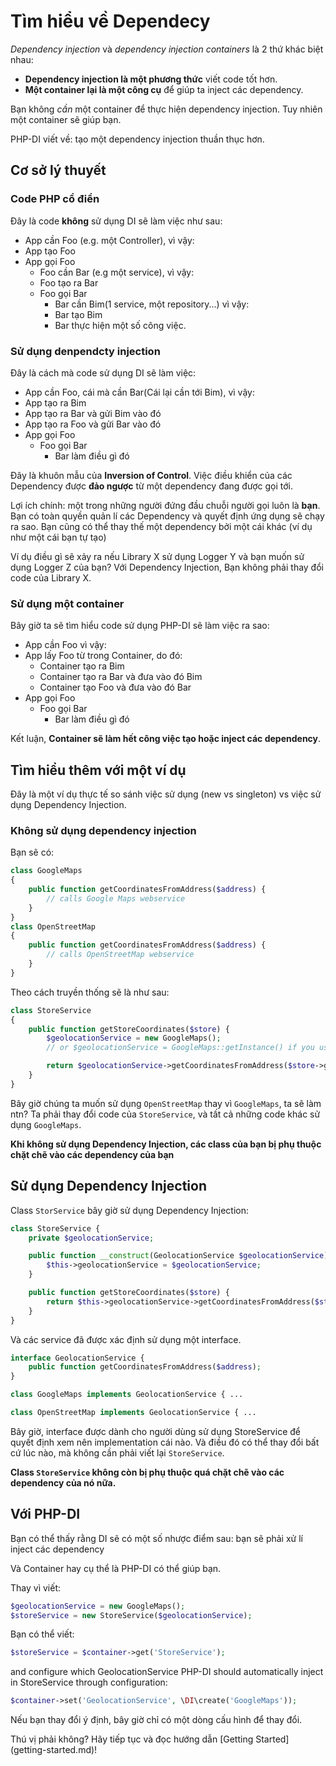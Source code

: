 # Tìm hiểu về Dependecy 

*Dependency injection* và *dependency injection containers* là 2 thứ khác biệt nhau:

- **Dependency injection là một phương thức** viết code tốt hơn.
- **Một container lại là một công cụ** để giúp ta inject các dependency.

Bạn không *cần* một container để thực hiện dependency injection. Tuy nhiên một container sẽ giúp bạn.

PHP-DI viết về: tạo một dependency injection thuần thục hơn.


## Cơ sở lý thuyết

### Code PHP cổ điển

Đây là code **không** sử dụng DI sẽ làm việc như sau:

* App cần Foo (e.g. một Controller), vì vậy:
* App tạo Foo
* App gọi Foo
    * Foo cần Bar (e.g một service), vì vậy:
    * Foo tạo ra Bar
    * Foo gọi Bar
        * Bar cần Bim(1 service, một repository...) vì vậy:
        * Bar tạo Bim
        * Bar thực hiện một số công việc.
        
### Sử dụng denpendcty injection

Đây là cách mà code sử dụng DI sẽ làm việc:

* App cần Foo, cái mà cần Bar(Cái lại cần tới Bim), vì vậy:
* App tạo ra Bim
* App tạo ra Bar và gửi Bim vào đó
* App tạo ra Foo và gửi Bar vào đó
* App gọi Foo
    * Foo gọi Bar
        * Bar làm điều gì đó
        
Đây là khuôn mẫu của **Inversion of Control**. Việc điều khiển của các Dependency được **đảo ngược** từ một dependency đang được gọi tới.

Lợi ích chính: một trong những người đứng đầu chuỗi người gọi luôn là **bạn**. Bạn có toàn quyền quản lí các Dependency và quyết định ứng dụng sẽ chạy ra sao.
Bạn cũng có thể thay thế một dependency bởi một cái khác (ví dụ như một cái bạn tự tạo)

Ví dụ điều gì sẽ xảy ra nếu Library X sử dụng Logger Y và bạn muốn sử dụng Logger Z của bạn? Với Dependency Injection, Bạn không phải thay đổi code của Library X.

### Sử dụng một container

Bây giờ ta sẽ tìm hiểu code sử dụng PHP-DI sẽ làm việc ra sao:

* App cần Foo vì vậy:
* App lấy Foo từ trong Container, do đó:
    * Container tạo ra Bim
    * Container tạo ra Bar và đưa vào đó Bim
    * Container tạo Foo và đưa vào đó Bar
* App gọi Foo
    * Foo gọi Bar
        * Bar làm điều gì đó

Kết luận, **Container sẽ làm hết công việc tạo hoặc inject các dependency**.

## Tìm hiểu thêm với một ví dụ

Đây là một ví dụ thực tế so sánh việc sử dụng (new vs singleton) vs việc sử dụng Dependency Injection.

### Không sử dụng dependency injection

Bạn sẽ có:

```php
class GoogleMaps
{
    public function getCoordinatesFromAddress($address) {
        // calls Google Maps webservice
    }
}
class OpenStreetMap
{
    public function getCoordinatesFromAddress($address) {
        // calls OpenStreetMap webservice
    }
}
```
Theo cách truyền thống sẽ là như sau:

```php
class StoreService
{
    public function getStoreCoordinates($store) {
        $geolocationService = new GoogleMaps();
        // or $geolocationService = GoogleMaps::getInstance() if you use singletons

        return $geolocationService->getCoordinatesFromAddress($store->getAddress());
    }
}
```

Bây giờ chúng ta muốn sử dụng `OpenStreetMap` thay vì `GoogleMaps`, ta sẽ làm ntn?
Ta phải thay đổi code của  `StoreService`, và tất cả những code khác sử dụng `GoogleMaps`.

**Khi không sử dụng Dependency Injection, các class của bạn bị phụ thuộc chặt chẽ vào các dependency của bạn**
                
## Sử dụng Dependency Injection
  
Class `StorService` bây giờ sử dụng Dependency Injection:

```php
class StoreService {
    private $geolocationService;

    public function __construct(GeolocationService $geolocationService) {
        $this->geolocationService = $geolocationService;
    }

    public function getStoreCoordinates($store) {
        return $this->geolocationService->getCoordinatesFromAddress($store->getAddress());
    }
}
```
Và các service đã được xác định sử dụng một interface.  

```php
interface GeolocationService {
    public function getCoordinatesFromAddress($address);
}

class GoogleMaps implements GeolocationService { ...

class OpenStreetMap implements GeolocationService { ...
```
Bây giờ, interface được dành cho người dùng sử dụng StoreService để quyết định xem nên implementation cái nào. Và điều đó có thể thay đổi bất cứ lúc nào,
mà không cần phải viết lại `StoreService`.

**Class `StoreService` không còn bị phụ thuộc quá chặt chẽ vào các dependency của nó nữa.**

## Với PHP-DI

Bạn có thể thấy rằng DI sẽ có một số nhược điểm sau: bạn sẽ phải xử lí inject các dependency

Và Container hay cụ thể là PHP-DI có thể giúp bạn.

Thay vì viết: 

```php
$geolocationService = new GoogleMaps();
$storeService = new StoreService($geolocationService);
```
Bạn có thể viết:

```php
$storeService = $container->get('StoreService');
```

and configure which GeolocationService PHP-DI should automatically inject in StoreService through configuration:

```php
$container->set('GeolocationService', \DI\create('GoogleMaps'));
```

Nếu bạn thay đổi ý định, bây giờ chỉ có một dòng cấu hình để thay đổi.

Thú vị phải không? Hãy tiếp tục và đọc hướng dẫn [Getting Started] (getting-started.md)!
